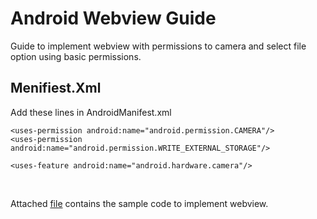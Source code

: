 # Android Webview Guide
Guide to implement webview with permissions to camera and select file option using basic permissions. 

## Menifiest.Xml

Add these lines in AndroidManifest.xml

```
<uses-permission android:name="android.permission.CAMERA"/>
<uses-permission android:name="android.permission.WRITE_EXTERNAL_STORAGE"/>
```

```
<uses-feature android:name="android.hardware.camera"/>
```
</br>

Attached [file](WebViewActivity.java) contains the sample code to implement webview. 


